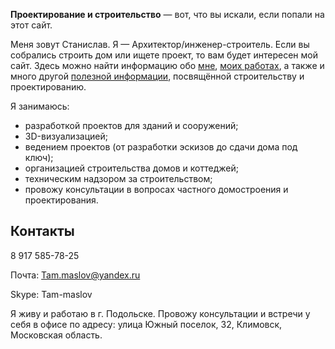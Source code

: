 **Проектирование и строительство** — вот, что вы искали, если попали на этот сайт.

Меня зовут Станислав. Я — Архитектор/инженер-строитель.
Если вы собрались строить дом или ищете проект, то вам будет интересен мой сайт.
Здесь можно найти информацию обо [мне](about/), [моих работах](portfolio/), а также и много другой [полезной информации](articles/), посвящённой строительству и проектированию.

Я занимаюсь:

* разработкой проектов для зданий и сооружений;
* 3D-визуализацией;
* ведением проектов (от разработки эскизов до сдачи дома под ключ);
* организацией строительства домов и коттеджей;
* техническим надзором за строительством;
* провожу консультации в вопросах частного домостроения и проектирования.

## Контакты

<i class="fa fa-mobile"></i> 8 917 585-78-25

Почта: Tam.maslov@yandex.ru

Skype: Tam-maslov

Я живу и работаю в г. Подольске.
Провожу консультации и встречи у себя в офисе по адресу: улица Южный поселок, 32, Климовск, Московская область.

<div class="map map_type_js i-bem" data-bem='{ "map": { "points": [[55.367315, 37.537928]] } }'></div>
